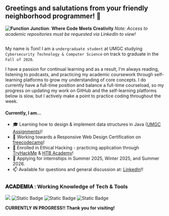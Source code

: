## Greetings and salutations from your friendly neighborhood programmer! 👋
![𝐅𝐮𝐧𝐜𝐭𝐢𝐨𝐧 𝐉𝐮𝐧𝐜𝐭𝐢𝐨𝐧: 𝐖𝐡𝐞𝐫𝐞 𝐂𝐨𝐝𝐞 𝐌𝐞𝐞𝐭𝐬 𝐂𝐫𝐞𝐚𝐭𝐢𝐯𝐢𝐭𝐲](https://github.com/user-attachments/assets/9a2cff56-e281-447a-a761-9e0d5e3a0a99)
_Note: Access to academic repositories must be requested via LinkedIn to view!_
## 




My name is Toni! I am a `undergraduate student` at UMGC studying `Cybersecurity Technology & Computer Science` on track to graduate in the `Fall of 2026`. 

I have a passion for continual learning and as a result, I'm always reading, listening to podcasts, and practicing my academic coursework through self-learning platforms to grow my understanding of core concepts. I do currently have a full-time position and balance a full-time courseload, so my progress on updating my work on GitHub and the self-learning platforms below is slow, but I actively make a point to practice coding throughout the week.

#### Currently, I am...
- 🎓 Learning how to design & implement data structures in Java (<a href="https://github.com/txnew/UMGC_Assignments">UMGC Assignments</a>)!
- 📜 Working towards a Responsive Web Design Certification on <a href="https://www.freecodecamp.org/txnew">freecodecamp</a>!
- 🌱 Enrolled in Ethical Hacking - practicing application through <a href="https://tryhackme.com/r/p/txnew">TryHackMe</a> & <a href="https://txnew.carrd.co/#htbacademy">HTB Academy</a>!
- 🏃 Applying for internships in Summer 2025, Winter 2025, and Summer 2026.
- 📫 Available for questions and general discussion at: <a href="https://linkedin.com/in/txnew/">LinkedIn</a>!!

##
### 𝐀𝐂𝐀𝐃𝐄𝐌𝐈𝐀 : Working Knowledge of Tech & Tools
<img src="https://img.shields.io/badge/Python-WK?style=for-the-badge&logo=python&logoColor=%2345528E&logoSize=auto&labelColor=%23F4F2EA&color=%2345528E"> <img alt="Static Badge" src="https://img.shields.io/badge/Java-WK?style=for-the-badge&logo=oracle&logoColor=%23e68f78&labelColor=%23f6f4ec&color=%23e68f78"> <img alt="Static Badge" src="https://img.shields.io/badge/html-WK?style=for-the-badge&logo=html5&logoColor=%23eb5b87&labelColor=%23f6f4ec&color=%23eb5b87"> <img alt="Static Badge" src="https://img.shields.io/badge/css-WK?style=for-the-badge&logo=csswizardry&logoColor=%2379a4a2&labelColor=%23f6f4ec&color=%2379a4a2">

 **CURRENTLY IN PROGRESS!! Thank you for visiting!**
